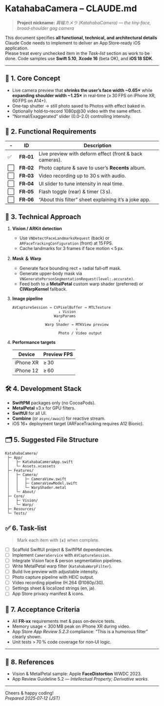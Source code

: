 # KatahabaCamera – CLAUDE.md

> **Project nickname:** *肩幅カメラ (KatahabaCamera) — the tiny‑face, broad‑shoulder gag camera*

This document specifies **all functional, technical, and architectural details** Claude Code needs to implement to deliver an App Store‑ready iOS application.  
Please treat every unchecked item in the _Task‑list_ section as work to be done. Code samples use **Swift 5.10**, **Xcode 16** (beta OK), and **iOS 18 SDK**.

---

## 📸 1. Core Concept

* Live camera preview that **shrinks the user’s face width ~0.65×** while **expanding shoulder width ~1.25×** in real‑time (≥ 30 FPS on iPhone XR, 60 FPS on A14+).
* One‑tap shutter → still photo saved to Photos with effect baked in.
* Optionally hold‐to‐record 1080p@30 video with the same effect.
* “Normal/Exaggerated” slider (0.0–2.0) controlling intensity.

## 🎯 2. Functional Requirements

| ‑ | ID | Description |
|---|---|-------------|
| ✅ | **FR‑01** | Live preview with deform effect (front & back cameras). |
| ⬜ | **FR‑02** | Photo capture & save to user’s **Recents** album. |
| ⬜ | **FR‑03** | Video recording up to 30 s with audio. |
| ⬜ | **FR‑04** | UI slider to tune intensity in real time. |
| ⬜ | **FR‑05** | Flash toggle (rear) & timer (3 s). |
| ⬜ | **FR‑06** | “About this filter” sheet explaining it’s a joke app. |

## 📐 3. Technical Approach

1. **Vision / ARKit detection**  
   * Use `VNDetectFaceLandmarksRequest` (back) or `ARFaceTrackingConfiguration` (front) at 15 FPS.
   * Cache landmarks for 3 frames if face motion < 5 px.

2. **Mask ＆ Warp**  
   * Generate face bounding rect + radial fall‑off mask.  
   * Generate upper‑body mask via `VNGeneratePersonSegmentationRequest(level:.accurate)`.  
   * Feed both to a **MetalPetal** custom warp shader (preferred) or **CIWarpKernel** fallback.

3. **Image pipeline**

   ```text
   AVCaptureSession → CVPixelBuffer → MTLTexture
                        ↓ Vision
                      WarpParams
                        ↓
                  Warp Shader → MTKView preview
                                ↓
                        Photo / Video output
   ```

4. **Performance targets**

   | Device | Preview FPS |
   |--------|-------------|
   | iPhone XR | ≥ 30 |
   | iPhone 12 | ≥ 60 |

## 🛠 4. Development Stack

* **SwiftPM** packages only (no CocoaPods).  
* **MetalPetal** v3.x for GPU filters.  
* **SwiftUI** for all UI.  
* **Combine** (or `async/await`) for reactive stream.  
* iOS 16+ deployment target (ARFaceTracking requires A12 Bionic).

## 🗂 5. Suggested File Structure

```text
KatahabaCamera/
 ├─ App/
 │   ├─ KatahabaCameraApp.swift
 │   └─ Assets.xcassets
 ├─ Features/
 │   ├─ Camera/
 │   │   ├─ CameraView.swift
 │   │   ├─ CameraViewModel.swift
 │   │   └─ WarpShader.metal
 │   └─ About/
 ├─ Core/
 │   ├─ Vision/
 │   └─ Warp/
 ├─ Resources/
 └─ Tests/
```

## ✅ 6. Task‑list

> Mark each item with **`[x]`** when complete.

- [ ] Scaffold SwiftUI project & SwiftPM dependencies.
- [ ] Implement `CameraService` with `AVCaptureSession`.
- [ ] Integrate Vision face & person segmentation pipelines.
- [ ] Write MetalPetal warp filter (`KatahabaWarpFilter`).
- [ ] Build live preview with adjustable intensity.
- [ ] Photo capture pipeline with HEIC output.
- [ ] Video recording pipeline (H.264 @1080p/30).
- [ ] Settings sheet & localized strings (en, ja).
- [ ] App Store privacy manifest & icons.

## 📄 7. Acceptance Criteria

* All **FR‑xx** requirements met & pass on‑device tests.
* Memory usage \< 300 MB peak on iPhone XR during video.
* App Store _App Review 5.2.3_ compliance: “This is a humorous filter” clearly shown.
* Unit tests > 70 % code coverage for non‑UI logic.

---

## 📝 8. References

* Vision & MetalPetal sample: Apple **FaceDistortion** WWDC 2023.
* App Review Guideline 5.2 — *Intellectual Property; Derivative works*.

---

Cheers & happy coding!  
*Prepared 2025‑07‑12 (JST)*  
